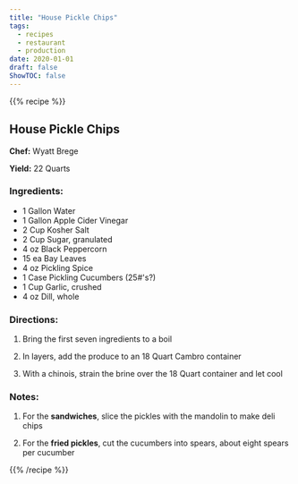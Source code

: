 ```yaml
---
title: "House Pickle Chips"
tags:
  - recipes
  - restaurant
  - production
date: 2020-01-01 
draft: false
ShowTOC: false
---
```


{{% recipe %}}

## House Pickle Chips

**Chef:** Wyatt Brege

**Yield:** 22 Quarts

### Ingredients:

- 1 Gallon Water
- 1 Gallon Apple Cider Vinegar
- 2 Cup Kosher Salt
- 2 Cup Sugar, granulated
- 4 oz Black Peppercorn
- 15 ea Bay Leaves
- 4 oz Pickling Spice
- 1 Case Pickling Cucumbers (25#'s?)
- 1 Cup Garlic, crushed
- 4 oz Dill, whole

### Directions:

1.  Bring the first seven ingredients to a boil

2.  In layers, add the produce to an 18 Quart Cambro container

3.  With a chinois, strain the brine over the 18 Quart container and let
    cool

### Notes:

1.  For the **sandwiches**, slice the pickles with the mandolin to make
    deli chips

2.  For the **fried pickles**, cut the cucumbers into spears, about
    eight spears per cucumber


{{% /recipe %}}

